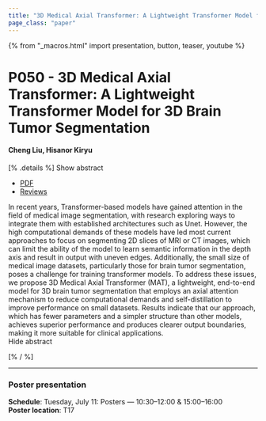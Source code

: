 ```yaml
---
title: "3D Medical Axial Transformer: A Lightweight Transformer Model for 3D Brain Tumor Segmentation"
page_class: "paper"
---
```


{% from "_macros.html" import presentation, button, teaser, youtube %}

# P050 - 3D Medical Axial Transformer: A Lightweight Transformer Model for 3D Brain Tumor Segmentation

#### Cheng Liu, Hisanor Kiryu


[% .details %]
<a class="toggle_visibility" data-selector=".abstract" data-level="3">Show abstract</a>
- <a href="https://openreview.net/pdf?id=PX-jt92kQUM">PDF</a>
- <a href="https://openreview.net/forum?id=PX-jt92kQUM">Reviews</a>

<p>
    <span class="abstract">
        In recent years, Transformer-based models have gained attention in the field of medical image segmentation, with research exploring ways to integrate them with established architectures such as Unet. However, the high computational demands of these models have led most current approaches to focus on segmenting 2D slices of MRI or CT images, which can limit the ability of the model to learn semantic information in the depth axis and result in output with uneven edges. Additionally, the small size of medical image datasets, particularly those for brain tumor segmentation, poses a challenge for training transformer models. To address these issues, we propose 3D Medical Axial Transformer (MAT), a lightweight, end-to-end model for 3D brain tumor segmentation that employs an axial attention mechanism to reduce computational demands and self-distillation to improve performance on small datasets. Results indicate that our approach, which has fewer parameters and a simpler structure than other models, achieves superior performance and produces clearer output boundaries, making it more suitable for clinical applications.
        <br>
        <span class="actions"><a class="toggle_visibility" data-level="2">Hide abstract</a></span>
    </span>
</p>
[% / %]

---


### Poster presentation

**Schedule**: Tuesday, July 11: Posters — 10:30–12:00 & 15:00–16:00<br>
**Poster location**: T17

